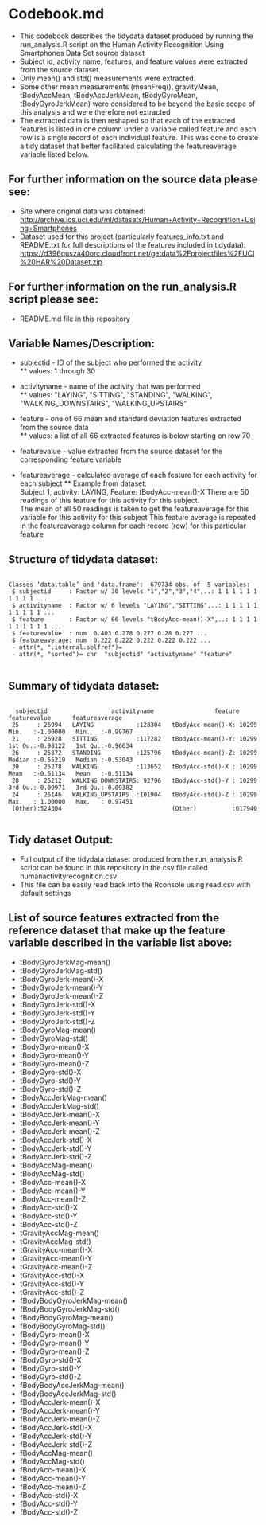 # Codebook.md


* This codebook describes the tidydata dataset produced by running the run_analysis.R script on the Human Activity Recognition Using Smartphones Data Set source dataset
* Subject id, activity name, features, and feature values were extracted from the source dataset.  
* Only mean() and std() measurements were extracted.  
* Some other mean measurements (meanFreq(), gravityMean, tBodyAccMean, tBodyAccJerkMean, tBodyGyroMean, tBodyGyroJerkMean) 
were considered to be beyond the basic scope of this analysis and were therefore not extracted
* The extracted data is then reshaped so that each of the extracted features is listed in one column under a variable called feature and each row is a single record of
each individual feature.  This was done to create a tidy dataset that better facilitated calculating the featureaverage variable listed below.


## For further information on the source data please see:
* Site where original data was obtained:
	http://archive.ics.uci.edu/ml/datasets/Human+Activity+Recognition+Using+Smartphones
* Dataset used for this project (particularly features_info.txt and README.txt for full descriptions of the features included in tidydata):
	https://d396qusza40orc.cloudfront.net/getdata%2Fprojectfiles%2FUCI%20HAR%20Dataset.zip


## For further information on the run_analysis.R script please see:
* README.md file in this repository


## Variable Names/Description:
* subjectid        - ID of the subject who performed the activity                                    
	** values: 1 through 30
					
* activityname     - name of the activity that was performed                                         
	** values: "LAYING", "SITTING", "STANDING", "WALKING", "WALKING_DOWNSTAIRS", "WALKING_UPSTAIRS"
					
* feature          - one of 66 mean and standard deviation features extracted from the source data   
	** values: a list of all 66 extracted features is below starting on row 70
					
* featurevalue     - value extracted from the source dataset for the corresponding feature variable

* featureaverage   - calculated average of each feature for each activity for each subject
	** Example from dataset:  
	Subject 1, activity: LAYING, Feature: tBodyAcc-mean()-X
	There are 50 readings of this feature for this activity for this subject.  
	The mean of all 50 readings is taken to get the featureaverage for this variable for this activity for this subject
	This feature average is repeated in the featureaverage column for each record (row) for this particular feature


## Structure of tidydata dataset:

<pre><code>
Classes ‘data.table’ and 'data.frame':	679734 obs. of  5 variables:
 $ subjectid     : Factor w/ 30 levels "1","2","3","4",..: 1 1 1 1 1 1 1 1 1 1 ...
 $ activityname  : Factor w/ 6 levels "LAYING","SITTING",..: 1 1 1 1 1 1 1 1 1 1 ...
 $ feature       : Factor w/ 66 levels "tBodyAcc-mean()-X",..: 1 1 1 1 1 1 1 1 1 1 ...
 $ featurevalue  : num  0.403 0.278 0.277 0.28 0.277 ...
 $ featureaverage: num  0.222 0.222 0.222 0.222 0.222 ...
 - attr(*, ".internal.selfref")=<externalptr> 
 - attr(*, "sorted")= chr  "subjectid" "activityname" "feature"
 </code></pre>
 
 
## Summary of tidydata dataset:
<pre><code>
  subjectid                  activityname                 feature        featurevalue      featureaverage    
 25     : 26994   LAYING            :128304   tBodyAcc-mean()-X: 10299   Min.   :-1.00000   Min.   :-0.99767  
 21     : 26928   SITTING           :117282   tBodyAcc-mean()-Y: 10299   1st Qu.:-0.98122   1st Qu.:-0.96634  
 26     : 25872   STANDING          :125796   tBodyAcc-mean()-Z: 10299   Median :-0.55219   Median :-0.53043  
 30     : 25278   WALKING           :113652   tBodyAcc-std()-X : 10299   Mean   :-0.51134   Mean   :-0.51134  
 28     : 25212   WALKING_DOWNSTAIRS: 92796   tBodyAcc-std()-Y : 10299   3rd Qu.:-0.09971   3rd Qu.:-0.09382  
 24     : 25146   WALKING_UPSTAIRS  :101904   tBodyAcc-std()-Z : 10299   Max.   : 1.00000   Max.   : 0.97451  
 (Other):524304                               (Other)          :617940                                        
 </code></pre>
 
## Tidy dataset Output:
* Full output of the tidydata dataset produced from the run_analysis.R script can be found in this repository in the csv file called humanactivityrecognition.csv
* This file can be easily read back into the Rconsole using read.csv with default settings


## List of source features extracted from the reference dataset that make up the feature variable described in the variable list above:
* tBodyGyroJerkMag-mean()
* tBodyGyroJerkMag-std()
* tBodyGyroJerk-mean()-X
* tBodyGyroJerk-mean()-Y
* tBodyGyroJerk-mean()-Z
* tBodyGyroJerk-std()-X
* tBodyGyroJerk-std()-Y
* tBodyGyroJerk-std()-Z
* tBodyGyroMag-mean()
* tBodyGyroMag-std()
* tBodyGyro-mean()-X
* tBodyGyro-mean()-Y
* tBodyGyro-mean()-Z
* tBodyGyro-std()-X
* tBodyGyro-std()-Y
* tBodyGyro-std()-Z
* tBodyAccJerkMag-mean()
* tBodyAccJerkMag-std()
* tBodyAccJerk-mean()-X
* tBodyAccJerk-mean()-Y
* tBodyAccJerk-mean()-Z
* tBodyAccJerk-std()-X
* tBodyAccJerk-std()-Y
* tBodyAccJerk-std()-Z
* tBodyAccMag-mean()
* tBodyAccMag-std()
* tBodyAcc-mean()-X
* tBodyAcc-mean()-Y
* tBodyAcc-mean()-Z
* tBodyAcc-std()-X
* tBodyAcc-std()-Y
* tBodyAcc-std()-Z
* tGravityAccMag-mean()
* tGravityAccMag-std()
* tGravityAcc-mean()-X
* tGravityAcc-mean()-Y
* tGravityAcc-mean()-Z
* tGravityAcc-std()-X
* tGravityAcc-std()-Y
* tGravityAcc-std()-Z
* fBodyBodyGyroJerkMag-mean()
* fBodyBodyGyroJerkMag-std()
* fBodyBodyGyroMag-mean()
* fBodyBodyGyroMag-std()
* fBodyGyro-mean()-X
* fBodyGyro-mean()-Y
* fBodyGyro-mean()-Z
* fBodyGyro-std()-X
* fBodyGyro-std()-Y
* fBodyGyro-std()-Z
* fBodyBodyAccJerkMag-mean()
* fBodyBodyAccJerkMag-std()
* fBodyAccJerk-mean()-X
* fBodyAccJerk-mean()-Y
* fBodyAccJerk-mean()-Z
* fBodyAccJerk-std()-X
* fBodyAccJerk-std()-Y
* fBodyAccJerk-std()-Z
* fBodyAccMag-mean()
* fBodyAccMag-std()
* fBodyAcc-mean()-X
* fBodyAcc-mean()-Y
* fBodyAcc-mean()-Z
* fBodyAcc-std()-X
* fBodyAcc-std()-Y
* fBodyAcc-std()-Z

